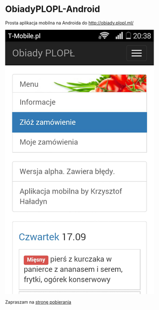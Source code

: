 # ObiadyPLOPL-Android
Prosta aplikacja mobilna na Androida do http://obiady.plopl.ml/

![screenshot](screenshot.png)

Zapraszam na [stronę pobierania](https://github.com/krzys-h/ObiadyPLOPL-Android/releases)
